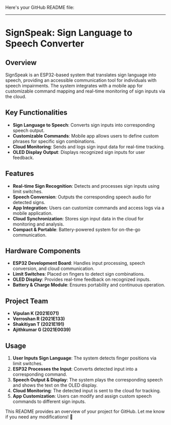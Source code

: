 Here's your GitHub README file:  

---

# **SignSpeak: Sign Language to Speech Converter**  

## **Overview**  
SignSpeak is an ESP32-based system that translates sign language into speech, providing an accessible communication tool for individuals with speech impairments. The system integrates with a mobile app for customizable command mapping and real-time monitoring of sign inputs via the cloud.  

## **Key Functionalities**  
- **Sign Language to Speech**: Converts sign inputs into corresponding speech output.  
- **Customizable Commands**: Mobile app allows users to define custom phrases for specific sign combinations.  
- **Cloud Monitoring**: Sends and logs sign input data for real-time tracking.  
- **OLED Display Output**: Displays recognized sign inputs for user feedback.  

## **Features**  
- **Real-time Sign Recognition**: Detects and processes sign inputs using limit switches.  
- **Speech Conversion**: Outputs the corresponding speech audio for detected signs.  
- **App Integration**: Users can customize commands and access logs via a mobile application.  
- **Cloud Synchronization**: Stores sign input data in the cloud for monitoring and analysis.  
- **Compact & Portable**: Battery-powered system for on-the-go communication.  

## **Hardware Components**  
- **ESP32 Development Board**: Handles input processing, speech conversion, and cloud communication.  
- **Limit Switches**: Placed on fingers to detect sign combinations.  
- **OLED Display**: Provides real-time feedback on recognized inputs.  
- **Battery & Charge Module**: Ensures portability and continuous operation.  

## **Project Team**  
- **Vipulan K (2021E071)**  
- **Verroshan R (2021E133)**  
- **Shakitiyan T (2021E191)**  
- **Ajithkumar G (2021E0039)**  

## **Usage**  
1. **User Inputs Sign Language**: The system detects finger positions via limit switches.  
2. **ESP32 Processes the Input**: Converts detected input into a corresponding command.  
3. **Speech Output & Display**: The system plays the corresponding speech and shows the text on the OLED display.  
4. **Cloud Monitoring**: The detected input is sent to the cloud for tracking.  
5. **App Customization**: Users can modify and assign custom speech commands to different sign inputs.  

This README provides an overview of your project for GitHub. Let me know if you need any modifications! 🚀

